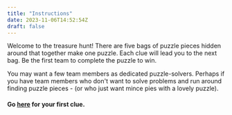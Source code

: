```yaml
---
title: "Instructions"
date: 2023-11-06T14:52:54Z
draft: false
---
```


Welcome to the treasure hunt! There are five bags of puzzle pieces hidden around that together make one puzzle. Each clue will lead you to the next bag. Be the first team to complete the puzzle to win.


You may want a few team members as dedicated puzzle-solvers. Perhaps if you have team members who don't want to solve problems and run around finding puzzle pieces - (or who just want mince pies with a lovely puzzle).

#### Go [here](http://familytreasurehunt.netlify.app/what-has-keys-but-no-locks-hammers-but-no-nails-and-pedals-but-is-not-a-bicycle/) for your first clue.